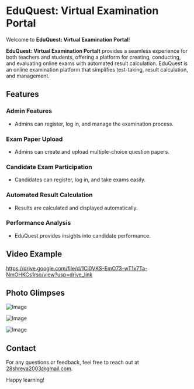 # EduQuest: Virtual Examination Portal

Welcome to **EduQuest: Virtual Examination Portal**!

**EduQuest: Virtual Examination Portalt** provides a seamless experience for both teachers and students, offering a platform for 
creating, conducting, and evaluating online exams with automated result calculation. 
EduQuest is an online examination platform that simplifies test-taking, result calculation, and management.

## Features
### Admin Features
- Admins can register, log in, and manage the examination process.

### Exam Paper Upload
- Admins can create and upload multiple-choice question papers.

### Candidate Exam Participation
- Candidates can register, log in, and take exams easily.

### Automated Result Calculation
- Results are calculated and displayed automatically.

### Performance Analysis
- EduQuest provides insights into candidate performance.

## Video Example 

https://drive.google.com/file/d/1Ci0VKS-EmO73-wT1x7Ta-NmOHKCs1rso/view?usp=drive_link

## Photo Glimpses

![Image](https://github.com/user-attachments/assets/727c92b2-8273-4137-8c5e-c878480bc8da)

![Image](https://github.com/user-attachments/assets/11f1653c-350a-4047-bf5d-e78d85f4105d)

![Image](https://github.com/user-attachments/assets/b2bb1ef0-a6e7-4a91-9c67-21441375df69)



## Contact
For any questions or feedback, feel free to reach out at [28shreya2003@gmail.com](28shreya2003@gmail.com).


Happy learning!
